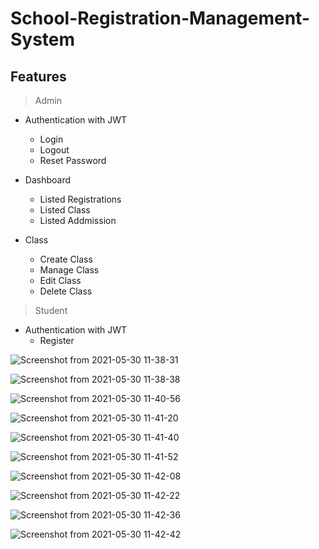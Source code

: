 # School-Registration-Management-System

## Features


> Admin 

- Authentication with JWT 
  - Login 
  - Logout
  - Reset Password

- Dashboard
  - Listed Registrations
  - Listed Class
  - Listed Addmission


- Class
  - Create Class
  - Manage Class
  - Edit Class
  - Delete Class 

> Student

- Authentication with JWT 
  - Register 



![Screenshot from 2021-05-30 11-38-31](https://user-images.githubusercontent.com/62344675/120094369-957b8c80-c13d-11eb-828d-0ce74a9a9d75.png)

![Screenshot from 2021-05-30 11-38-38](https://user-images.githubusercontent.com/62344675/120094373-990f1380-c13d-11eb-9962-76cdb23ec073.png)

![Screenshot from 2021-05-30 11-40-56](https://user-images.githubusercontent.com/62344675/120094374-9a404080-c13d-11eb-9211-9cf562c53e63.png)

![Screenshot from 2021-05-30 11-41-20](https://user-images.githubusercontent.com/62344675/120094375-9b716d80-c13d-11eb-9323-5a6519116a59.png)

![Screenshot from 2021-05-30 11-41-40](https://user-images.githubusercontent.com/62344675/120094376-9ca29a80-c13d-11eb-891d-6365adb39448.png)

![Screenshot from 2021-05-30 11-41-52](https://user-images.githubusercontent.com/62344675/120094377-9d3b3100-c13d-11eb-9dd9-1370a180d05c.png)

![Screenshot from 2021-05-30 11-42-08](https://user-images.githubusercontent.com/62344675/120094378-9dd3c780-c13d-11eb-9bb7-f9a95a92a641.png)

![Screenshot from 2021-05-30 11-42-22](https://user-images.githubusercontent.com/62344675/120094379-9e6c5e00-c13d-11eb-9f09-e785a6054060.png)

![Screenshot from 2021-05-30 11-42-36](https://user-images.githubusercontent.com/62344675/120094380-9f04f480-c13d-11eb-868f-d1abb120d23c.png)

![Screenshot from 2021-05-30 11-42-42](https://user-images.githubusercontent.com/62344675/120094381-9f9d8b00-c13d-11eb-9a32-339a48f3d20d.png)
